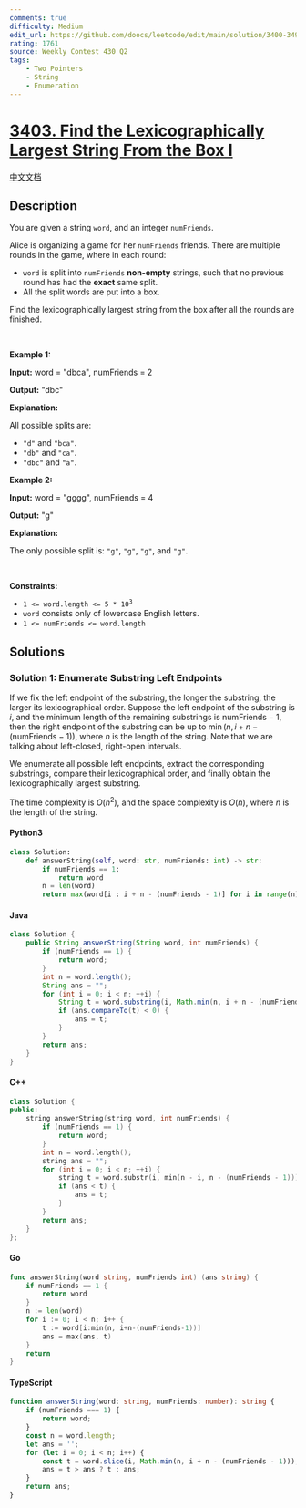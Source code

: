 ```yaml
---
comments: true
difficulty: Medium
edit_url: https://github.com/doocs/leetcode/edit/main/solution/3400-3499/3403.Find%20the%20Lexicographically%20Largest%20String%20From%20the%20Box%20I/README_EN.md
rating: 1761
source: Weekly Contest 430 Q2
tags:
    - Two Pointers
    - String
    - Enumeration
---
```


<!-- problem:start -->

# [3403. Find the Lexicographically Largest String From the Box I](https://leetcode.com/problems/find-the-lexicographically-largest-string-from-the-box-i)

[中文文档](/solution/3400-3499/3403.Find%20the%20Lexicographically%20Largest%20String%20From%20the%20Box%20I/README.md)

## Description

<!-- description:start -->

<p>You are given a string <code>word</code>, and an integer <code>numFriends</code>.</p>

<p>Alice is organizing a game for her <code>numFriends</code> friends. There are multiple rounds in the game, where in each round:</p>

<ul>
	<li><code>word</code> is split into <code>numFriends</code> <strong>non-empty</strong> strings, such that no previous round has had the <strong>exact</strong> same split.</li>
	<li>All the split words are put into a box.</li>
</ul>

<p>Find the <span data-keyword="lexicographically-smaller-string">lexicographically largest</span> string from the box after all the rounds are finished.</p>

<p>&nbsp;</p>
<p><strong class="example">Example 1:</strong></p>

<div class="example-block">
<p><strong>Input:</strong> <span class="example-io">word = &quot;dbca&quot;, numFriends = 2</span></p>

<p><strong>Output:</strong> <span class="example-io">&quot;dbc&quot;</span></p>

<p><strong>Explanation:</strong>&nbsp;</p>

<p>All possible splits are:</p>

<ul>
	<li><code>&quot;d&quot;</code> and <code>&quot;bca&quot;</code>.</li>
	<li><code>&quot;db&quot;</code> and <code>&quot;ca&quot;</code>.</li>
	<li><code>&quot;dbc&quot;</code> and <code>&quot;a&quot;</code>.</li>
</ul>
</div>

<p><strong class="example">Example 2:</strong></p>

<div class="example-block">
<p><strong>Input:</strong> <span class="example-io">word = &quot;gggg&quot;, numFriends = 4</span></p>

<p><strong>Output:</strong> <span class="example-io">&quot;g&quot;</span></p>

<p><strong>Explanation:</strong>&nbsp;</p>

<p>The only possible split is: <code>&quot;g&quot;</code>, <code>&quot;g&quot;</code>, <code>&quot;g&quot;</code>, and <code>&quot;g&quot;</code>.</p>
</div>

<p>&nbsp;</p>
<p><strong>Constraints:</strong></p>

<ul>
	<li><code>1 &lt;= word.length &lt;= 5&nbsp;* 10<sup>3</sup></code></li>
	<li><code>word</code> consists only of lowercase English letters.</li>
	<li><code>1 &lt;= numFriends &lt;= word.length</code></li>
</ul>

<!-- description:end -->

## Solutions

<!-- solution:start -->

### Solution 1: Enumerate Substring Left Endpoints

If we fix the left endpoint of the substring, the longer the substring, the larger its lexicographical order. Suppose the left endpoint of the substring is $i$, and the minimum length of the remaining substrings is $\text{numFriends} - 1$, then the right endpoint of the substring can be up to $\min(n, i + n - (\text{numFriends} - 1))$, where $n$ is the length of the string. Note that we are talking about left-closed, right-open intervals.

We enumerate all possible left endpoints, extract the corresponding substrings, compare their lexicographical order, and finally obtain the lexicographically largest substring.

The time complexity is $O(n^2)$, and the space complexity is $O(n)$, where $n$ is the length of the string.

<!-- tabs:start -->

#### Python3

```python
class Solution:
    def answerString(self, word: str, numFriends: int) -> str:
        if numFriends == 1:
            return word
        n = len(word)
        return max(word[i : i + n - (numFriends - 1)] for i in range(n))
```

#### Java

```java
class Solution {
    public String answerString(String word, int numFriends) {
        if (numFriends == 1) {
            return word;
        }
        int n = word.length();
        String ans = "";
        for (int i = 0; i < n; ++i) {
            String t = word.substring(i, Math.min(n, i + n - (numFriends - 1)));
            if (ans.compareTo(t) < 0) {
                ans = t;
            }
        }
        return ans;
    }
}
```

#### C++

```cpp
class Solution {
public:
    string answerString(string word, int numFriends) {
        if (numFriends == 1) {
            return word;
        }
        int n = word.length();
        string ans = "";
        for (int i = 0; i < n; ++i) {
            string t = word.substr(i, min(n - i, n - (numFriends - 1)));
            if (ans < t) {
                ans = t;
            }
        }
        return ans;
    }
};
```

#### Go

```go
func answerString(word string, numFriends int) (ans string) {
	if numFriends == 1 {
		return word
	}
	n := len(word)
	for i := 0; i < n; i++ {
		t := word[i:min(n, i+n-(numFriends-1))]
		ans = max(ans, t)
	}
	return
}
```

#### TypeScript

```ts
function answerString(word: string, numFriends: number): string {
    if (numFriends === 1) {
        return word;
    }
    const n = word.length;
    let ans = '';
    for (let i = 0; i < n; i++) {
        const t = word.slice(i, Math.min(n, i + n - (numFriends - 1)));
        ans = t > ans ? t : ans;
    }
    return ans;
}
```

<!-- tabs:end -->

<!-- solution:end -->

<!-- problem:end -->
